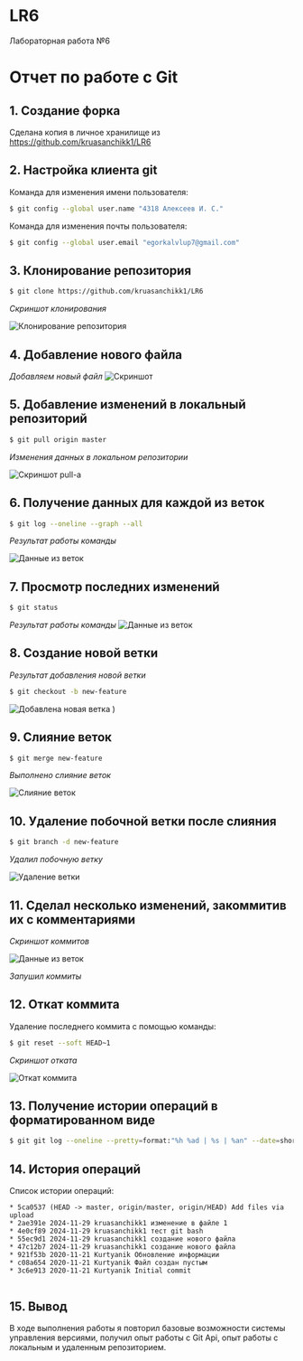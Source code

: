# LR6
Лабораторная работа №6
# Отчет по работе с Git

## 1. Создание форка
Сделана копия в личное хранилище из https://github.com/kruasanchikk1/LR6

## 2. Настройка клиента git
Команда для изменения имени пользователя:

```bash
$ git config --global user.name "4318 Алексеев И. С."
```
Команда для изменения почты пользователя:

```bash
$ git config --global user.email "egorkalvlup7@gmail.com"
```


## 3. Клонирование репозитория

```bash
$ git clone https://github.com/kruasanchikk1/LR6
```
*Скриншот клонирования* 

![Клонирование репозитория](ФОТКИ/photo_1.jpg)

## 4. Добавление нового файла
*Добавляем новый файл*
![Скриншот](ФОТКИ/photo_.jpg)

## 5. Добавление изменений в локальный репозиторий

```bash
$ git pull origin master
```
*Изменения данных в локальном репозитории*


![Скриншот pull-а](ФОТКИ/photo_2.jpg)

## 6. Получение данных для каждой из веток

```bash
$ git log --oneline --graph --all

```
*Результат работы команды*


![Данные из веток](ФОТКИ/photo_log.jpg)

## 7. Просмотр последних изменений

```bash
$ git status
```
*Результат работы команды*
![Данные из веток](ФОТКИ/photo_st.jpg)

## 8. Создание новой ветки
*Результат добавления новой ветки*
```bash
$ git checkout -b new-feature
```
![Добавлена новая ветка](ФОТКИ/photo_ch.jpg)
)

## 9. Слияние веток

```bash
$ git merge new-feature
```
*Выполнено слияние веток*

![Слияние веток](ФОТКИ/photo_s.jpg)


## 10. Удаление побочной ветки после слияния

```bash
$ git branch -d new-feature
```
*Удалил побочную ветку*


![Удаление ветки](ФОТКИ/photo_d.jpg)

## 11. Сделал несколько изменений, закоммитив их с комментариями

*Скриншот коммитов*

![Данные из веток](ФОТКИ/photo_cm.jpg)

*Запушил коммиты*

## 12. Откат коммита
Удаление последнего коммита с помощью команды:

```bash
$ git reset --soft HEAD~1
```
*Скриншот отката*

![Откат коммита](ФОТКИ/photo_ds.jpg)

## 13. Получение истории операций в форматированном виде

```bash
$ git git log --oneline --pretty=format:"%h %ad | %s | %an" --date=short
```

## 14. История операций
Список истории операций:
```
* 5ca0537 (HEAD -> master, origin/master, origin/HEAD) Add files via upload
* 2ae391e 2024-11-29 kruasanchikk1 изменение в файле 1
* 4e0cf89 2024-11-29 kruasanchikk1 тест git bash
* 55ec9d1 2024-11-29 kruasanchikk1 создание нового файла
* 47c12b7 2024-11-29 kruasanchikk1 создание нового файла
* 921f53b 2020-11-21 Kurtyanik Обновление информации
* c08a654 2020-11-21 Kurtyanik Файл создан пустым
* 3c6e913 2020-11-21 Kurtyanik Initial commit


```

## 15. Вывод
В ходе выполнения работы я повторил базовые возможности системы управления версиями, получил опыт работы с Git Api, опыт работы с локальным и удаленным репозиторием.
